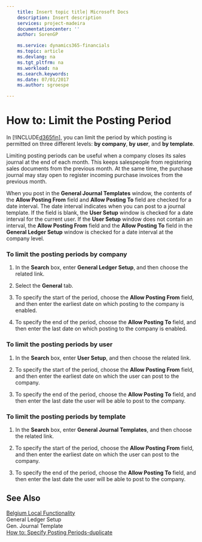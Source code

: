 ```yaml
---
    title: Insert topic title| Microsoft Docs
    description: Insert description
    services: project-madeira
    documentationcenter: ''
    author: SorenGP

    ms.service: dynamics365-financials
    ms.topic: article
    ms.devlang: na
    ms.tgt_pltfrm: na
    ms.workload: na
    ms.search.keywords:
    ms.date: 07/01/2017
    ms.author: sgroespe

---
```

# How to: Limit the Posting Period
In [!INCLUDE[d365fin](../../includes/d365fin_md.md)], you can limit the period by which posting is permitted on three different levels: **by company**, **by user**, and **by template**.  
  
 Limiting posting periods can be useful when a company closes its sales journal at the end of each month. This keeps salespeople from registering sales documents from the previous month. At the same time, the purchase journal may stay open to register incoming purchase invoices from the previous month.  
  
 When you post in the **General Journal Templates** window, the contents of the **Allow Posting From** field and **Allow Posting To** field are checked for a date interval. The date interval indicates when you can post to a journal template. If the field is blank, the **User Setup** window is checked for a date interval for the current user. If the **User Setup** window does not contain an interval, the **Allow Posting From** field and the **Allow Posting To** field in the **General Ledger Setup** window is checked for a date interval at the company level.  
  
### To limit the posting periods by company  
  
1.  In the **Search** box, enter **General Ledger Setup**, and then choose the related link.  
  
2.  Select the **General** tab.  
  
3.  To specify the start of the period, choose the **Allow Posting From** field, and then enter the earliest date on which posting to the company is enabled.  
  
4.  To specify the end of the period, choose the **Allow Posting To** field, and then enter the last date on which posting to the company is enabled.  
  
### To limit the posting periods by user  
  
1.  In the **Search** box, enter **User Setup**, and then choose the related link.  
  
2.  To specify the start of the period, choose the **Allow Posting From** field, and then enter the earliest date on which the user can post to the company.  
  
3.  To specify the end of the period, choose the **Allow Posting To** field, and then enter the last date the user will be able to post to the company.  
  
### To limit the posting periods by template  
  
1.  In the **Search** box, enter **General Journal Templates**, and then choose the related link.  
  
2.  To specify the start of the period, choose the **Allow Posting From** field, and then enter the earliest date on which the user can post to the company.  
  
3.  To specify the end of the period, choose the **Allow Posting To** field, and then enter the last date the user will be able to post to the company.  
  
## See Also  
 [Belgium Local Functionality](../belgium-local-functionality.md)   
 General Ledger Setup   
 Gen. Journal Template   
 [How to: Specify Posting Periods-duplicate](../how-to-specify-posting-periods-duplicate.md)